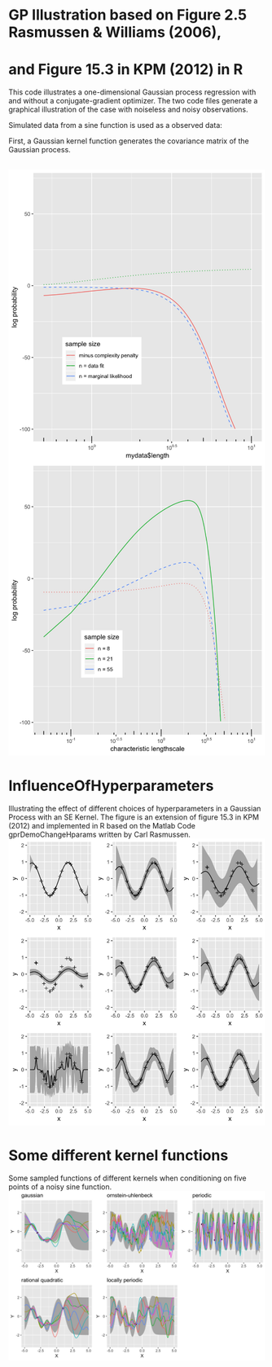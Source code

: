 
# GP Illustration based on Figure 2.5 Rasmussen & Williams (2006), 
# and Figure 15.3 in KPM (2012) in R

This code illustrates a one-dimensional Gaussian process regression with and without a conjugate-gradient optimizer.
The two code files generate a graphical illustration of the case with noiseless and noisy observations.

Simulated data from a sine function is used as a observed data:

First, a Gaussian kernel function generates the covariance matrix of the Gaussian process.

\
<img src="Rasmussen53a.jpg" align = "center" width="600">
<img src="Rasmussen53b.jpg" width="600">


# InfluenceOfHyperparameters
Illustrating the effect of different choices of hyperparameters in a Gaussian Process with an SE Kernel. The figure is an extension of figure 15.3 in KPM (2012) and implemented in R based on the Matlab Code gprDemoChangeHparams written by Carl Rasmussen.
\
<img src="noisyhyper.jpg" width="600">

# Some different kernel functions
Some sampled functions of different kernels when conditioning on five points of a noisy sine function.
\
<img src="gp_kernels.jpg" width="600">

